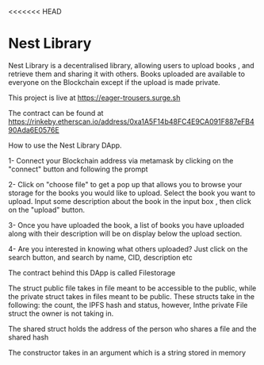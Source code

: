 <<<<<<< HEAD
<h1> Nest Library </h1>
Nest Library is a decentralised library, allowing users to upload books , and retrieve them and sharing it with others.
Books uploaded are available to everyone on the Blockchain except if the upload is made private.

This project is live at https://eager-trousers.surge.sh

The contract can be found at https://rinkeby.etherscan.io/address/0xa1A5F14b48FC4E9CA091F887eFB490Ada6E0576E 




How to use the Nest Library DApp.

1- Connect your Blockchain address via metamask by clicking on the "connect" button and following the prompt 

2- Click on "choose file" to get a pop up that allows you to browse your storage for the books you would like to upload.
Select the book you want to upload.
Input some description about the book in the input box , then click on  the "upload" button.

3- Once you have uploaded the book, a list of books you have uploaded  along with their description will be on display below the upload section.

4- Are you interested in knowing what others uploaded?
Just click on the search button, and search by name, CID, description etc



The contract behind this DApp is called Filestorage

The struct public file takes in file meant to be accessible to the public, while the private struct takes in files meant to be public.
These structs take in the following: the count, the IPFS hash and status, however, Inthe private File struct the owner is not taking in.

The shared struct holds the address of the person who shares a file and the shared hash 

The constructor takes in an argument which is  a string  stored in memory
